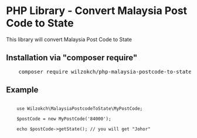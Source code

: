 PHP Library - Convert Malaysia Post Code to State
=========================

This library will convert Malaysia Post Code to State

Installation via "composer require"
--------
<pre>
    composer require wilzokch/php-malaysia-postcode-to-state
</pre>

Example
--------
<pre><code>
    use Wilzokch\MalaysiaPostcodeToState\MyPostCode;
    
    $postCode = new MyPostCode('84000');
    
    echo $postCode->getState(); // you will get "Johor" 
</code></pre>
